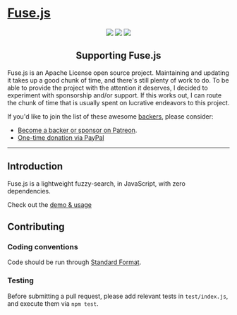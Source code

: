 # [Fuse.js](https://fusejs.io)

<p align="center">
  <a alt="npm version" href="https://www.npmjs.com/package/fuse.js"><img src="https://badge.fury.io/js/fuse.js.svg"/></a>
  <a alt="Build Status" href="http://travis-ci.org/krisk/Fuse"><img src="https://secure.travis-ci.org/krisk/Fuse.svg?branch=master" /></a>
  <a alt="Join the chat" href="https://gitter.im/fuselib/Lobby?utm_source=badge&utm_medium=badge&utm_campaign=pr-badge&utm_content=badge"><img src="https://badges.gitter.im/fuselib/Lobby.svg"/></a>
</p>

<h2 align="center">Supporting Fuse.js</h2>

Fuse.js is an Apache License open source project. Maintaining and updating it takes up a good chunk of time, and there's still plenty of work to do. To be able to provide the project with the attention it deserves, I decided to experiment with sponsorship and/or support. If this works out, I can route the chunk of time that is usually spent on lucrative endeavors to this project.

If you'd like to join the list of these awesome [backers](https://github.com/krisk/Fuse/blob/master/backers.md), please consider:

- [Become a backer or sponsor on Patreon](https://www.patreon.com/fusejs).
- [One-time donation via PayPal](https://www.paypal.me/kirorisk)
---

## Introduction

Fuse.js is a lightweight fuzzy-search, in JavaScript, with zero dependencies.

Check out the [demo & usage](https://fusejs.io/)

## Contributing

### Coding conventions

Code should be run through [Standard Format](https://www.npmjs.com/package/standard-format).

### Testing

Before submitting a pull request, please add relevant tests in `test/index.js`, and execute them via `npm test`.

